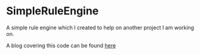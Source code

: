 # SimpleRuleEngine
A simple rule engine which I created to help on another project I am working on.


A blog covering this code can be found [here](http://www.duanewingett.info/2015/01/21/SimpleCRuleEnginePart1TheRuleEngine.aspx)
